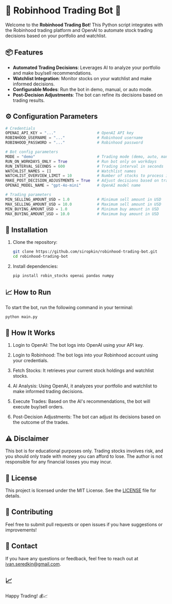 # 🚀 Robinhood Trading Bot 🤖

Welcome to the **Robinhood Trading Bot**! This Python script integrates with the Robinhood trading platform and OpenAI to automate stock trading decisions based on your portfolio and watchlist.

## 📦 Features

- **Automated Trading Decisions**: Leverages AI to analyze your portfolio and make buy/sell recommendations.
- **Watchlist Integration**: Monitor stocks on your watchlist and make informed decisions.
- **Configurable Modes**: Run the bot in demo, manual, or auto mode.
- **Post-Decision Adjustments**: The bot can refine its decisions based on trading results.

## ⚙️ Configuration Parameters

```python
# Credentials
OPENAI_API_KEY = "..."                  # OpenAI API key
ROBINHOOD_USERNAME = "..."              # Robinhood username
ROBINHOOD_PASSWORD = "..."              # Robinhood password

# Bot config parameters
MODE = "demo"                           # Trading mode (demo, auto, manual)
RUN_ON_WORKDAYS_ONLY = True             # Run bot only on workdays
RUN_INTERVAL_SECONDS = 600              # Trading interval in seconds
WATCHLIST_NAMES = []                    # Watchlist names
WATCHLIST_OVERVIEW_LIMIT = 10           # Number of stocks to process in decision-making
MAKE_POST_DECISION_ADJUSTMENTS = True   # Adjust decisions based on trading results
OPENAI_MODEL_NAME = "gpt-4o-mini"       # OpenAI model name

# Trading parameters
MIN_SELLING_AMOUNT_USD = 1.0            # Minimum sell amount in USD
MAX_SELLING_AMOUNT_USD = 10.0           # Maximum sell amount in USD
MIN_BUYING_AMOUNT_USD = 1.0             # Minimum buy amount in USD
MAX_BUYING_AMOUNT_USD = 10.0            # Maximum buy amount in USD
```

## 🔑 Installation

1. Clone the repository:

    ```sh
    git clone https://github.com/siropkin/robinhood-trading-bot.git
    cd robinhood-trading-bot
    ```

2. Install dependencies:

    ```sh
    pip install robin_stocks openai pandas numpy
    ```

## 📈 How to Run

To start the bot, run the following command in your terminal:

   ```sh
   python main.py
   ```

## 💬 How It Works

1. Login to OpenAI: The bot logs into OpenAI using your API key.

2. Login to Robinhood: The bot logs into your Robinhood account using your credentials.

3. Fetch Stocks: It retrieves your current stock holdings and watchlist stocks.

4. AI Analysis: Using OpenAI, it analyzes your portfolio and watchlist to make informed trading decisions.

5. Execute Trades: Based on the AI's recommendations, the bot will execute buy/sell orders.

6. Post-Decision Adjustments: The bot can adjust its decisions based on the outcome of the trades.


## ⚠️ Disclaimer

This bot is for educational purposes only. Trading stocks involves risk, and you should only trade with money you can afford to lose. The author is not responsible for any financial losses you may incur.

## 📄 License

This project is licensed under the MIT License. See the [LICENSE](LICENSE) file for details.


## 🤝 Contributing

Feel free to submit pull requests or open issues if you have suggestions or improvements!


## 📧 Contact

If you have any questions or feedback, feel free to reach out at [ivan.seredkin@gmail.com](mailto:ivan.seredkin@gmail.com).


## 📈
Happy Trading! 💰📈

